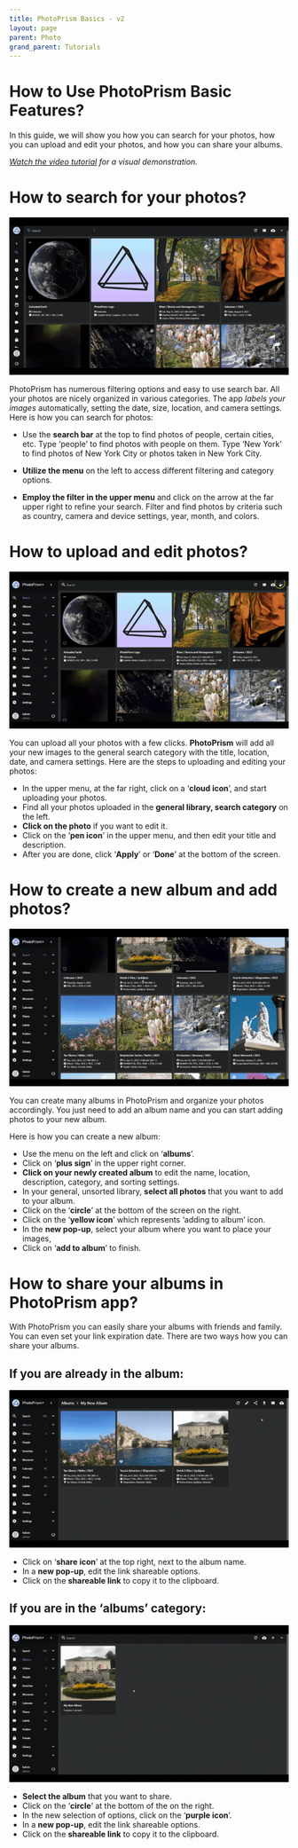 ```yaml
---
title: PhotoPrism Basics - v2
layout: page
parent: Photo
grand_parent: Tutorials
---
```


# How to Use PhotoPrism Basic Features?

In this guide, we will show you how you can search for your photos, how you can upload and edit your photos, and how you can share your albums.

_[Watch the video tutorial](https://www.youtube.com/watch?v=t4w7vQX75mg) for a visual demonstration._

# How to search for your photos?

![](1-search-photos.gif)

PhotoPrism has numerous filtering options and easy to use search bar. All your photos are nicely organized in various categories. The app _labels your images_ automatically, setting the date, size, location, and camera settings. Here is how you can search for photos:

- Use the **search bar** at the top to find photos of people, certain cities, etc. Type ‘people’ to find photos with people on them. Type ‘New York’ to find photos of New York City or photos taken in New York City.

- **Utilize the menu** on the left to access different filtering and category options.

- **Employ the filter in the upper menu** and click on the arrow at the far upper right to refine your search. Filter and find photos by criteria such as country, camera and device settings, year, month, and colors.

# How to upload and edit photos?

![](2-upload-photos.gif)

You can upload all your photos with a few clicks. **PhotoPrism** will add all your new images to the general search category with the title, location, date, and camera settings. Here are the steps to uploading and editing your photos:

- In the upper menu, at the far right, click on a ‘**cloud icon**’, and start uploading your photos.
- Find all your photos uploaded in the **general library, search category** on the left.
- **Click on the photo** if you want to edit it.
- Click on the ‘**pen icon**’ in the upper menu, and then edit your title and description.
- After you are done, click ‘**Apply**’ or ‘**Done**’ at the bottom of the screen.

# How to create a new album and add photos?

![](3-create-album.gif)

You can create many albums in PhotoPrism and organize your photos accordingly. You just need to add an album name and you can start adding photos to your new album.

Here is how you can create a new album:

- Use the menu on the left and click on ‘**albums**’.
- Click on ‘**plus sign**’ in the upper right corner.
- **Click on your newly created album** to edit the name, location, description, category, and sorting settings.
- In your general, unsorted library, **select all photos** that you want to add to your album.
- Click on the ‘**circle**’ at the bottom of the screen on the right.
- Click on the ‘**yellow icon**’ which represents ‘adding to album’ icon.
- In the **new pop-up**, select your album where you want to place your images,
- Click on ‘**add to album**’ to finish.

# How to share your albums in PhotoPrism app?

With PhotoPrism you can easily share your albums with friends and family. You can even set your link expiration date. There are two ways how you can share your albums.

## If you are already in the album:

![](4-album-sharing-v1.gif)

- Click on ‘**share icon**’ at the top right, next to the album name.
- In a **new pop-up**, edit the link shareable options.
- Click on the **shareable link** to copy it to the clipboard.

## If you are in the ‘albums’ category:

![](4-album-sharing-v2.gif)

- **Select the album** that you want to share.
- Click on the ‘**circle**’ at the bottom of the on the right.
- In the new selection of options, click on the ‘**purple icon**’.
- In a **new pop-up**, edit the link shareable options.
- Click on the **shareable link** to copy it to the clipboard.
